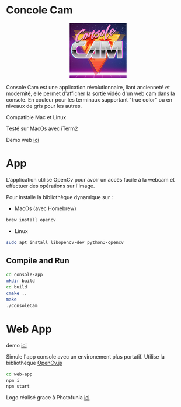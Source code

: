 # Concole Cam
<div style="text-align:center">
<img src="doc/logo.jpg" alt="logo" height="150px">
</div>

Console Cam est une application révolutionnaire, liant ancienneté et modernité, elle permet d'afficher la sortie vidéo d'un web cam dans la console.
En couleur pour les terminaux supportant "true color" ou en niveaux de gris pour les autres.

Compatible Mac et Linux

Testé sur MacOs avec iTerm2

Demo web [ici](https://theophile-br.github.io/console-cam/)

# App
L'application utilise OpenCv pour avoir un accès facile à la webcam et effectuer des opérations sur l'image.

Pour installe la bibliothèque dynamique sur : 
* MacOs (avec Homebrew)
```bash
brew install opencv
```
* Linux
```bash
sudo apt install libopencv-dev python3-opencv
```

## Compile and Run
```bash
cd console-app
mkdir build
cd build
cmake ..
make
./ConsoleCam
```

# Web App

demo [ici](https://theophile-br.github.io/console-cam/)

Simule l'app console avec un environement plus portatif.
Utilise la bibliothèque [OpenCv.js](https://docs.opencv.org/3.4/d5/d10/tutorial_js_root.html)

```bash
cd web-app
npm i
npm start
```

Logo réalisé grace à Photofunia [ici](https://photofunia.com/fr/effects/retro-wave)
